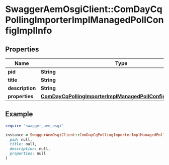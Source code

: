 # SwaggerAemOsgiClient::ComDayCqPollingImporterImplManagedPollConfigImplInfo

## Properties

| Name | Type | Description | Notes |
| ---- | ---- | ----------- | ----- |
| **pid** | **String** |  | [optional] |
| **title** | **String** |  | [optional] |
| **description** | **String** |  | [optional] |
| **properties** | [**ComDayCqPollingImporterImplManagedPollConfigImplProperties**](ComDayCqPollingImporterImplManagedPollConfigImplProperties.md) |  | [optional] |

## Example

```ruby
require 'swagger_aem_osgi'

instance = SwaggerAemOsgiClient::ComDayCqPollingImporterImplManagedPollConfigImplInfo.new(
  pid: null,
  title: null,
  description: null,
  properties: null
)
```


